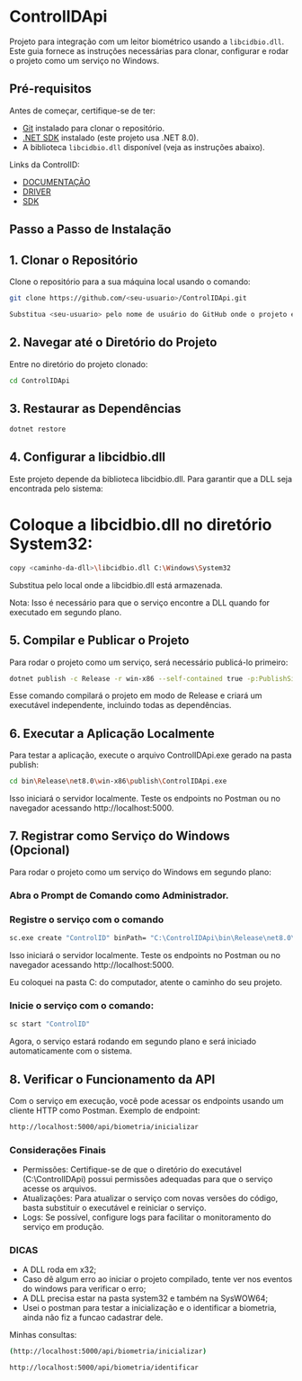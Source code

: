 # ControlIDApi

Projeto para integração com um leitor biométrico usando a `libcidbio.dll`. Este guia fornece as instruções necessárias para clonar, configurar e rodar o projeto como um serviço no Windows.

## Pré-requisitos

Antes de começar, certifique-se de ter:
- [Git](https://git-scm.com/downloads) instalado para clonar o repositório.
- [.NET SDK](https://dotnet.microsoft.com/download) instalado (este projeto usa .NET 8.0).
- A biblioteca `libcidbio.dll` disponível (veja as instruções abaixo).

Links da ControlID:
- [DOCUMENTAÇÃO](https://www.controlid.com.br/docs/idbio-pt/4_csharp_reference/)
- [DRIVER](https://www.controlid.com.br/idbio/windows_driver.zip)
- [SDK](https://www.controlid.com.br/idbio/IDBIO_SDK.zip)


## Passo a Passo de Instalação

## 1. Clonar o Repositório

Clone o repositório para a sua máquina local usando o comando:

```bash
git clone https://github.com/<seu-usuario>/ControlIDApi.git

Substitua <seu-usuario> pelo nome de usuário do GitHub onde o projeto está hospedado.
```
## 2. Navegar até o Diretório do Projeto
Entre no diretório do projeto clonado:
```bash
cd ControlIDApi
```
## 3. Restaurar as Dependências
```bash
dotnet restore
```
## 4. Configurar a libcidbio.dll

Este projeto depende da biblioteca libcidbio.dll. Para garantir que a DLL seja encontrada pelo sistema:

# Coloque a libcidbio.dll no diretório System32:
```bash
copy <caminho-da-dll>\libcidbio.dll C:\Windows\System32
```
Substitua <caminho-da-dll> pelo local onde a libcidbio.dll está armazenada.

Nota: Isso é necessário para que o serviço encontre a DLL quando for executado em segundo plano.

## 5. Compilar e Publicar o Projeto

Para rodar o projeto como um serviço, será necessário publicá-lo primeiro:

```bash
dotnet publish -c Release -r win-x86 --self-contained true -p:PublishSingleFile=true
```
Esse comando compilará o projeto em modo de Release e criará um executável independente, incluindo todas as dependências.

## 6. Executar a Aplicação Localmente

Para testar a aplicação, execute o arquivo ControlIDApi.exe gerado na pasta publish:

```bash
cd bin\Release\net8.0\win-x86\publish\ControlIDApi.exe
```
Isso iniciará o servidor localmente. Teste os endpoints no Postman ou no navegador acessando http://localhost:5000.

## 7. Registrar como Serviço do Windows (Opcional)

Para rodar o projeto como um serviço do Windows em segundo plano:
### Abra o Prompt de Comando como Administrador.
### Registre o serviço com o comando
```bash
sc.exe create "ControlID" binPath= "C:\ControlIDApi\bin\Release\net8.0\win-x86\publish\ControlIDApi.exe" start= auto
```
Isso iniciará o servidor localmente. Teste os endpoints no Postman ou no navegador acessando http://localhost:5000.

Eu coloquei na pasta C: do computador, atente o caminho do seu projeto.

### Inicie o serviço com o comando:
```bash
sc start "ControlID"
```

Agora, o serviço estará rodando em segundo plano e será iniciado automaticamente com o sistema.

## 8. Verificar o Funcionamento da API
Com o serviço em execução, você pode acessar os endpoints usando um cliente HTTP como Postman. Exemplo de endpoint:
```bash
http://localhost:5000/api/biometria/inicializar
```

### Considerações Finais
- Permissões: Certifique-se de que o diretório do executável (C:\ControlIDApi) possui permissões adequadas para que o serviço acesse os arquivos.
- Atualizações: Para atualizar o serviço com novas versões do código, basta substituir o executável e reiniciar o serviço.
- Logs: Se possível, configure logs para facilitar o monitoramento do serviço em produção.

### DICAS
- A DLL roda em x32;
- Caso dê algum erro ao iniciar o projeto compilado, tente ver nos eventos do windows para verificar o erro;
- A DLL precisa estar na pasta system32 e também na SysWOW64;
- Usei o postman para testar a inicialização e o identificar a biometria, ainda não fiz a funcao cadastrar dele.

Minhas consultas:

```bash
(http://localhost:5000/api/biometria/inicializar)
```

```bash
http://localhost:5000/api/biometria/identificar
```
